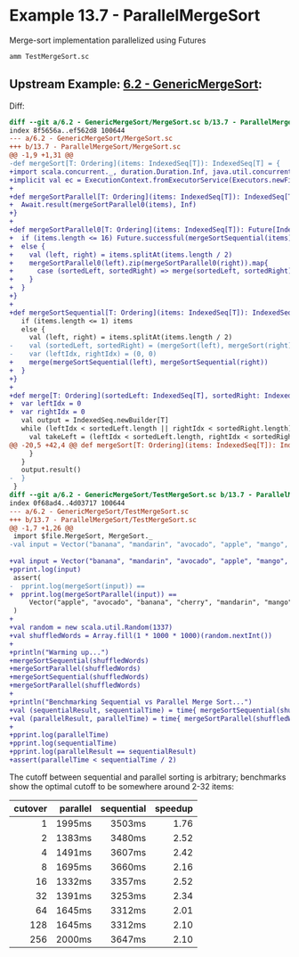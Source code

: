 # Example 13.7 - ParallelMergeSort
Merge-sort implementation parallelized using Futures

```bash
amm TestMergeSort.sc
```

## Upstream Example: [6.2 - GenericMergeSort](https://github.com/handsonscala/handsonscala/tree/v1/examples/6.2%20-%20GenericMergeSort):
Diff:
```diff
diff --git a/6.2 - GenericMergeSort/MergeSort.sc b/13.7 - ParallelMergeSort/MergeSort.sc
index 8f5656a..ef562d8 100644
--- a/6.2 - GenericMergeSort/MergeSort.sc	
+++ b/13.7 - ParallelMergeSort/MergeSort.sc	
@@ -1,9 +1,31 @@
-def mergeSort[T: Ordering](items: IndexedSeq[T]): IndexedSeq[T] = {
+import scala.concurrent._, duration.Duration.Inf, java.util.concurrent.Executors
+implicit val ec = ExecutionContext.fromExecutorService(Executors.newFixedThreadPool(8))
+
+def mergeSortParallel[T: Ordering](items: IndexedSeq[T]): IndexedSeq[T] = {
+  Await.result(mergeSortParallel0(items), Inf)
+}
+
+def mergeSortParallel0[T: Ordering](items: IndexedSeq[T]): Future[IndexedSeq[T]] = {
+  if (items.length <= 16) Future.successful(mergeSortSequential(items))
+  else {
+    val (left, right) = items.splitAt(items.length / 2)
+    mergeSortParallel0(left).zip(mergeSortParallel0(right)).map{
+      case (sortedLeft, sortedRight) => merge(sortedLeft, sortedRight)
+    }
+  }
+}
+
+def mergeSortSequential[T: Ordering](items: IndexedSeq[T]): IndexedSeq[T] = {
   if (items.length <= 1) items
   else {
     val (left, right) = items.splitAt(items.length / 2)
-    val (sortedLeft, sortedRight) = (mergeSort(left), mergeSort(right))
-    var (leftIdx, rightIdx) = (0, 0)
+    merge(mergeSortSequential(left), mergeSortSequential(right))
+  }
+}
+
+def merge[T: Ordering](sortedLeft: IndexedSeq[T], sortedRight: IndexedSeq[T]) = {
+  var leftIdx = 0
+  var rightIdx = 0
   val output = IndexedSeq.newBuilder[T]
   while (leftIdx < sortedLeft.length || rightIdx < sortedRight.length) {
     val takeLeft = (leftIdx < sortedLeft.length, rightIdx < sortedRight.length) match {
@@ -20,5 +42,4 @@ def mergeSort[T: Ordering](items: IndexedSeq[T]): IndexedSeq[T] = {
     }
   }
   output.result()
-  }
 }
diff --git a/6.2 - GenericMergeSort/TestMergeSort.sc b/13.7 - ParallelMergeSort/TestMergeSort.sc
index 0f68ad4..4d03717 100644
--- a/6.2 - GenericMergeSort/TestMergeSort.sc	
+++ b/13.7 - ParallelMergeSort/TestMergeSort.sc	
@@ -1,7 +1,26 @@
 import $file.MergeSort, MergeSort._
-val input = Vector("banana", "mandarin", "avocado", "apple", "mango", "cherry", "mangosteen")
 
+val input = Vector("banana", "mandarin", "avocado", "apple", "mango", "cherry", "mangosteen")
+pprint.log(input)
 assert(
-  pprint.log(mergeSort(input)) ==
+  pprint.log(mergeSortParallel(input)) ==
     Vector("apple", "avocado", "banana", "cherry", "mandarin", "mango", "mangosteen")
 )
+
+val random = new scala.util.Random(1337)
+val shuffledWords = Array.fill(1 * 1000 * 1000)(random.nextInt())
+
+println("Warming up...")
+mergeSortSequential(shuffledWords)
+mergeSortParallel(shuffledWords)
+mergeSortSequential(shuffledWords)
+mergeSortParallel(shuffledWords)
+
+println("Benchmarking Sequential vs Parallel Merge Sort...")
+val (sequentialResult, sequentialTime) = time{ mergeSortSequential(shuffledWords) }
+val (parallelResult, parallelTime) = time{ mergeSortParallel(shuffledWords) }
+
+pprint.log(parallelTime)
+pprint.log(sequentialTime)
+pprint.log(parallelResult == sequentialResult)
+assert(parallelTime < sequentialTime / 2)
```

The cutoff between sequential and parallel sorting is arbitrary; benchmarks show
the optimal cutoff to be somewhere around 2-32 items:

| cutover | parallel     | sequential   | speedup |
|--------:|-------------:|-------------:|--------:|
| 1       |       1995ms |       3503ms | 1.76    |
| 2       |       1383ms |       3480ms | 2.52    |
| 4       |       1491ms |       3607ms | 2.42    |
| 8       |       1695ms |       3660ms | 2.16    |
| 16      |       1332ms |       3357ms | 2.52    |
| 32      |       1391ms |       3253ms | 2.34    |
| 64      |       1645ms |       3312ms | 2.01    |
| 128     |       1645ms |       3312ms | 2.10    |
| 256     |       2000ms |       3647ms | 2.10    |
